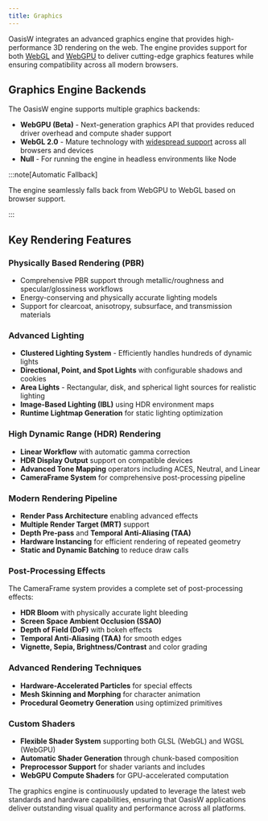 ```yaml
---
title: Graphics
---
```


OasisW integrates an advanced graphics engine that provides high-performance 3D rendering on the web. The engine provides support for both [WebGL](https://developer.mozilla.org/en-US/docs/Web/API/WebGL_API) and [WebGPU](https://developer.mozilla.org/en-US/docs/Web/API/WebGPU_API) to deliver cutting-edge graphics features while ensuring compatibility across all modern browsers.

## Graphics Engine Backends

The OasisW engine supports multiple graphics backends:

* **WebGPU (Beta)** - Next-generation graphics API that provides reduced driver overhead and compute shader support
* **WebGL 2.0** - Mature technology with [widespread support](https://caniuse.com/webgl2) across all browsers and devices
* **Null** - For running the engine in headless environments like Node

:::note[Automatic Fallback]

The engine seamlessly falls back from WebGPU to WebGL based on browser support.

:::

## Key Rendering Features

### Physically Based Rendering (PBR)

* Comprehensive PBR support through metallic/roughness and specular/glossiness workflows
* Energy-conserving and physically accurate lighting models
* Support for clearcoat, anisotropy, subsurface, and transmission materials

### Advanced Lighting

* **Clustered Lighting System** - Efficiently handles hundreds of dynamic lights
* **Directional, Point, and Spot Lights** with configurable shadows and cookies
* **Area Lights** - Rectangular, disk, and spherical light sources for realistic lighting
* **Image-Based Lighting (IBL)** using HDR environment maps
* **Runtime Lightmap Generation** for static lighting optimization

### High Dynamic Range (HDR) Rendering

* **Linear Workflow** with automatic gamma correction
* **HDR Display Output** support on compatible devices
* **Advanced Tone Mapping** operators including ACES, Neutral, and Linear
* **CameraFrame System** for comprehensive post-processing pipeline

### Modern Rendering Pipeline

* **Render Pass Architecture** enabling advanced effects
* **Multiple Render Target (MRT)** support
* **Depth Pre-pass** and **Temporal Anti-Aliasing (TAA)**
* **Hardware Instancing** for efficient rendering of repeated geometry
* **Static and Dynamic Batching** to reduce draw calls

### Post-Processing Effects

The CameraFrame system provides a complete set of post-processing effects:

* **HDR Bloom** with physically accurate light bleeding
* **Screen Space Ambient Occlusion (SSAO)**
* **Depth of Field (DoF)** with bokeh effects
* **Temporal Anti-Aliasing (TAA)** for smooth edges
* **Vignette, Sepia, Brightness/Contrast** and color grading

### Advanced Rendering Techniques

<!-- * **3D Gaussian Splatting** for realistic scene reconstruction -->
* **Hardware-Accelerated Particles** for special effects
* **Mesh Skinning and Morphing** for character animation
* **Procedural Geometry Generation** using optimized primitives
<!-- * **Texture Compression** with Basis Universal -->

### Custom Shaders

* **Flexible Shader System** supporting both GLSL (WebGL) and WGSL (WebGPU)
* **Automatic Shader Generation** through chunk-based composition
* **Preprocessor Support** for shader variants and includes
* **WebGPU Compute Shaders** for GPU-accelerated computation

The graphics engine is continuously updated to leverage the latest web standards and hardware capabilities, ensuring that OasisW applications deliver outstanding visual quality and performance across all platforms.
